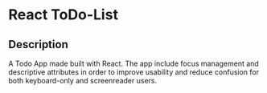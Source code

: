 # React ToDo-List

## Description

A Todo App made built with React. The app include focus management and descriptive attributes in order to improve usability and reduce confusion for both keyboard-only and screenreader users.
